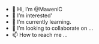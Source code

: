 - 👋 Hi, I’m @MaweniC
- 👀 I’m interested'
- 🌱 I’m currently learning.
- 💞️ I’m looking to collaborate on ...
- 📫 How to reach me ... 

<!---
MaweniC/MaweniC is a ✨ special ✨ repository because its `README.md` (this file) appears on your GitHub profile.
You can click the Preview link to take a look at your changes.
--->
